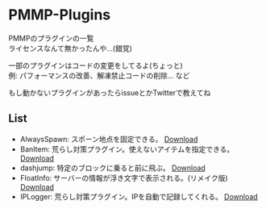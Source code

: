 # PMMP-Plugins
PMMPのプラグインの一覧  
ライセンスなんて無かったんや…(錯覚)  
  
一部のプラグインはコードの変更をしてるよ(ちょっと)  
例: パフォーマンスの改善、解凍禁止コードの削除… など

もし動かないプラグインがあったらissueとかTwitterで教えてね

## List
 - AlwaysSpawn: スポーン地点を固定できる。 <!-- [PocketMine Forums](https://forums.pocketmine.net/plugins/alwaysspawn.284/) --> [Download](https://github.com/Nerahikada/PMMP-Plugins/releases/download/Plugins/AlwaysSpawn_v2.2.2.11.phar)
 - BanItem: 荒らし対策プラグイン。使えないアイテムを指定できる。 <!-- [Github](https://github.com/LDX-MCPE/BanItem) --> [Download](https://github.com/Nerahikada/PMMP-Plugins/releases/download/Plugins/BanItem_v2.2.11.phar)
 - dashjump: 特定のブロックに乗ると前に飛ぶ。 <!-- [MinecraftPE ForumUploader](http://uploader.mcpe.jp/detail?c=140) --> [Download](https://github.com/Nerahikada/PMMP-Plugins/releases/download/Plugins/dashjump_v1.1.11.phar)
 - FloatInfo: サーバーの情報が浮き文字で表示される。(リメイク版) [Download](https://github.com/Nerahikada/PMMP-Plugins/releases/download/Plugins/FloatInfo_v1.0.0.11.phar)
 - IPLogger: 荒らし対策プラグイン。IPを自動で記録してくれる。 <!-- [PocketMine Forusm](https://github.com/PEMapModder/Small-ZC-Plugins/tree/master/IPLogger) --> [Download](https://github.com/Nerahikada/PMMP-Plugins/releases/download/Plugins/IPLogger_v1.3.11.phar)